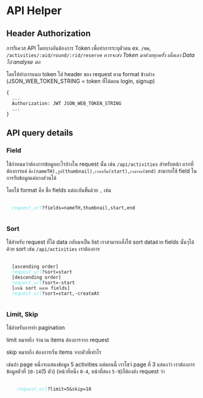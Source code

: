 # API Helper

## Header Authorization

การรีเควส API โดยบางอันต้องการ Token เพื่อทำการระบุตัวตน ex. `/me`, `/activities/:aid/round/:rid/reserve` *ควรจะส่ง Token มาด้วยทุกครั้ง เผื่อเอา Data ไป analyse ต่อ*

โดยให้ทำการแนบ token ใส่ header ของ request ตาม format ข้างล่าง 
(JSON_WEB_TOKEN_STRING = token ที่ได้ตอน login, signup)
```
{
  ...
  Authorization: JWT JSON_WEB_TOKEN_STRING
  ...
}
```

## API query details

### Field

ใช้กำหนดว่าต้องการข้อมูลอะไรบ้างใน request นั้น เช่น `/api/activities` สำหรับหน้า
แรกที่ต้องการแค่ `ชื่อ(nameTH),รูป(thumbnail),เวลาเริ่ม(start),เวลาจบ(end)` สามารถใช้ field ในการรับข้อมูลแค่บางส่วนได้

โดยใช้ format คือ ชื่อ fields แต่ละอันขั้นด้วย `,` เช่น
<pre>
  <code>
  <i style="color: #6cdfea">request_url</i>?fields=nameTH,thumbnail,start,end
  </code>
</pre>

### Sort

ใช้สำหรับ request ที่ได้ data กลับมาเป็น list เราสามารถสั่งให้ sort dataด้วย fields นั้นๆได้
ด้วย sort เช่น `/api/activities` เราต้องการ

<pre>
  <code>
  [ascending order]
  <i style="color: #6cdfea">request_url</i>?sort=start
  [descending order]
  <i style="color: #6cdfea">request_url</i>?sort=-start
  [กรณี sort หลาย fields]
  <i style="color: #6cdfea">request_url</i>?sort=start,-createAt
  </code>
</pre>

### Limit, Skip

ใช้สำหรับการทำ pagination

limit หมายถึง จำนวน items ต้องการจาก request

skip หมายถึง ต้องการเริ่ม items จากตัวที่เท่าไร

เช่นถ้า page หนึ่งจะแสดงข้อมูล 5 activities แต่ตอนนี้ เราโชว์ page ที่ 3 
แสดงว่า เราต้องการข้อมูลตัวที่ `10-14`(5 ตัว) (หน้าที่หนึ่ง `0-4`, หน้าที่สอง `5-9`)ก็ต้องส่ง request ว่า
<pre>
  <code>
    <i style="color: #6cdfea">request_url</i>?limit=5&skip=10
  </code>
</pre>